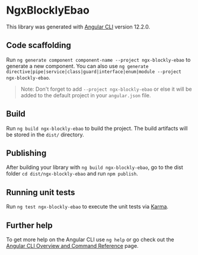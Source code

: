 # NgxBlocklyEbao

This library was generated with [Angular CLI](https://github.com/angular/angular-cli) version 12.2.0.

## Code scaffolding

Run `ng generate component component-name --project ngx-blockly-ebao` to generate a new component. You can also use `ng generate directive|pipe|service|class|guard|interface|enum|module --project ngx-blockly-ebao`.
> Note: Don't forget to add `--project ngx-blockly-ebao` or else it will be added to the default project in your `angular.json` file. 

## Build

Run `ng build ngx-blockly-ebao` to build the project. The build artifacts will be stored in the `dist/` directory.

## Publishing

After building your library with `ng build ngx-blockly-ebao`, go to the dist folder `cd dist/ngx-blockly-ebao` and run `npm publish`.

## Running unit tests

Run `ng test ngx-blockly-ebao` to execute the unit tests via [Karma](https://karma-runner.github.io).

## Further help

To get more help on the Angular CLI use `ng help` or go check out the [Angular CLI Overview and Command Reference](https://angular.io/cli) page.
